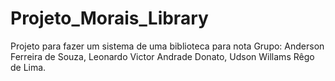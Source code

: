 # Projeto_Morais_Library
Projeto para fazer um sistema de uma biblioteca para nota
Grupo:  Anderson Ferreira de Souza,
        Leonardo Victor Andrade Donato,
        Udson Willams Rêgo de Lima.
